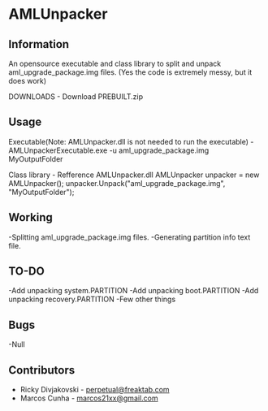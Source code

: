 # AMLUnpacker
## Information
An opensource executable and class library to split and unpack aml_upgrade_package.img files.
(Yes the code is extremely messy, but it does work)

DOWNLOADS - Download PREBUILT.zip

## Usage
Executable(Note: AMLUnpacker.dll is not needed to  run the executable) -
	AMLUnpackerExecutable.exe -u aml_upgrade_package.img MyOutputFolder
	
Class library -
	Refference AMLUnpacker.dll
	AMLUnpacker unpacker = new AMLUnpacker();
	unpacker.Unpack("aml_upgrade_package.img", "MyOutputFolder");

## Working
-Splitting aml_upgrade_package.img files.
-Generating partition info text file.

## TO-DO
-Add unpacking system.PARTITION
-Add unpacking boot.PARTITION
-Add unpacking recovery.PARTITION
-Few other things

## Bugs
-Null

## Contributors
* Ricky Divjakovski - perpetual@freaktab.com
* Marcos Cunha - marcos21xx@gmail.com
